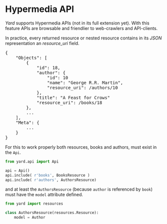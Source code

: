 # Hypermedia API

*Yard* supports Hypermedia APIs (not in its full extension yet). With this feature APIs are browsable and friendlier to web-crawlers and API-clients.

In practice, every returned resource or nested resource contains in its *JSON* representation an *resource_uri* field.

<pre>
{
    "Objects": [
        {
            "id": 18, 
            "author": {
                "id": 10
                "name": "George R.R. Martin", 
                "resource_uri": /authors/10
            }, 
            "title": "A Feast for Crows"
            "resource_uri": /books/18
        }, 
        ...
    ], 
    "Meta": {
        ...
    }
}
</pre>

For this to work properly both resources, books and authors, must exist in the `Api`.

```python
from yard.api import Api

api = Api()
api.include( r'books', BooksResource )
api.include( r'authors', AuthorsResource)
```

and at least the `AuthorsResource` (because `author` is referenced by `book`) must have the `model` attribute defined.

```python  
from yard import resources

class AuthorsResource(resources.Resource):    
    model = Author
```
